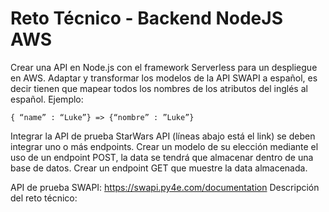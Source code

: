 # Reto Técnico - Backend NodeJS AWS
Crear una API en Node.js con el framework Serverless para un despliegue en
AWS.
Adaptar y transformar los modelos de la API SWAPI a español, es decir tienen
que mapear todos los nombres de los atributos del inglés al español. Ejemplo:

```
{ “name” : “Luke”} => {“nombre” : ”Luke”}
```

Integrar la API de prueba StarWars API (líneas abajo está el link) se deben
integrar uno o más endpoints.
Crear un modelo de su elección mediante el uso de un endpoint POST, la data
se tendrá que almacenar dentro de una base de datos.
Crear un endpoint GET que muestre la data almacenada.

API de prueba SWAPI: https://swapi.py4e.com/documentation
Descripción del reto técnico:

